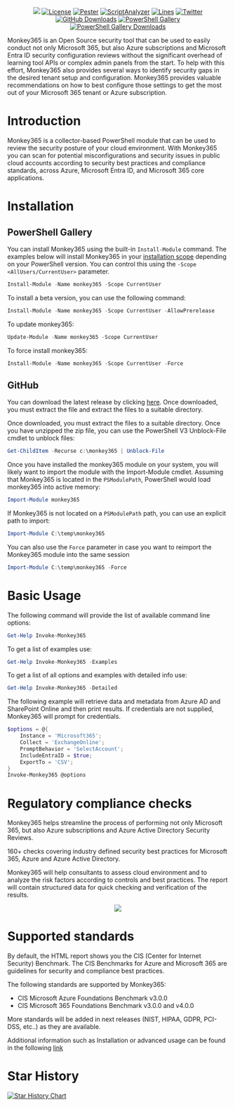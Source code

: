 <p align="center">
  <img src="https://user-images.githubusercontent.com/5271640/181045413-1d17333c-0533-404a-91be-2070ccc6ee29.png" style="max-width: 100%; height: auto; max-height: 350px;/>
</p>
<p align="center">
  <a href="https://github.com/silverhack/monkey365"><img alt="License" src="https://img.shields.io/github/license/silverhack/monkey365"></a>
  <a href="https://github.com/silverhack/monkey365"><img alt="Pester" src="https://github.com/silverhack/monkey365/actions/workflows/pester.yml/badge.svg"></a>
  <a href="https://github.com/silverhack/monkey365"><img alt="ScriptAnalyzer" src="https://github.com/silverhack/monkey365/actions/workflows/scriptanalyzer.yml/badge.svg"></a>
  <a href="https://github.com/silverhack/monkey365"><img alt="Lines" src="https://img.shields.io/endpoint?url=https://ghloc.vercel.app/api/silverhack/monkey365/badge?filter=.ps1$,.psm1$&style=flat&logoColor=white&label=Lines%20of%20Code"></a>
  <a href="https://twitter.com/tr1ana"><img alt="Twitter" src="https://img.shields.io/twitter/follow/tr1ana?style=social"></a>
  <a href="https://github.com/silverhack/monkey365/releases"><img alt="GitHub Downloads" src="https://img.shields.io/github/downloads/silverhack/monkey365/total"></a>
  <a href="https://www.powershellgallery.com/packages/monkey365"><img alt="PowerShell Gallery" src="https://img.shields.io/powershellgallery/v/monkey365.svg?label=latest+version"></a>
  <a href="https://www.powershellgallery.com/packages/monkey365"><img alt="PowerShell Gallery Downloads" src="https://img.shields.io/powershellgallery/dt/monkey365.svg?label=downloads"></a>
</p>

<p
  <i>Monkey365</i> is an Open Source security tool that can be used to easily conduct not only Microsoft 365, but also Azure subscriptions and Microsoft Entra ID security configuration reviews without the significant overhead of learning tool APIs or complex admin panels from the start. To help with this effort, Monkey365 also provides several ways to identify security gaps in the desired tenant setup and configuration. Monkey365 provides valuable recommendations on how to best configure those settings to get the most out of your Microsoft 365 tenant or Azure subscription.
</p>

# Introduction

Monkey365 is a collector-based PowerShell module that can be used to review the security posture of your cloud environment. With Monkey365 you can scan for potential misconfigurations and security issues in public cloud accounts according to security best practices and compliance standards, across Azure, Microsoft Entra ID, and Microsoft 365 core applications.

# Installation

## PowerShell Gallery

You can install Monkey365 using the built-in `Install-Module` command. The examples below will install Monkey365 in your  <a href="https://learn.microsoft.com/en-us/powershell/module/powershellget/install-module?view=powershellget-3.x#-scope" target="_blank">installation scope</a> depending on your PowerShell version. You can control this using the `-Scope <AllUsers/CurrentUser>` parameter.

``` powershell
Install-Module -Name monkey365 -Scope CurrentUser
```

To install a beta version, you can use the following command:

``` powershell
Install-Module -Name monkey365 -Scope CurrentUser -AllowPrerelease
```

To update monkey365:

``` powershell
Update-Module -Name monkey365 -Scope CurrentUser
```

To force install monkey365:

``` powershell
Install-Module -Name monkey365 -Scope CurrentUser -Force
```

## GitHub

You can download the latest release by clicking [here](https://github.com/silverhack/monkey365/releases). Once downloaded, you must extract the file and extract the files to a suitable directory.

Once downloaded, you must extract the files to a suitable directory. Once you have unzipped the zip file, you can use the PowerShell V3 Unblock-File cmdlet to unblock files:

``` powershell
Get-ChildItem -Recurse c:\monkey365 | Unblock-File
```

Once you have installed the monkey365 module on your system, you will likely want to import the module with the Import-Module cmdlet. Assuming that Monkey365 is located in the ```PSModulePath```, PowerShell would load monkey365 into active memory:
``` powershell
Import-Module monkey365
```
If Monkey365 is not located on a ```PSModulePath``` path, you can use an explicit path to import:
``` powershell
Import-Module C:\temp\monkey365
```
You can also use the ```Force``` parameter in case you want to reimport the Monkey365 module into the same session
``` powershell
Import-Module C:\temp\monkey365 -Force
```

# Basic Usage

The following command will provide the list of available command line options:

``` powershell
Get-Help Invoke-Monkey365
```

To get a list of examples use:

``` powershell
Get-Help Invoke-Monkey365 -Examples
```

To get a list of all options and examples with detailed info use:


``` powershell
Get-Help Invoke-Monkey365 -Detailed
```

The following example will retrieve data and metadata from Azure AD and SharePoint Online and then print results. If credentials are not supplied, Monkey365 will prompt for credentials.


``` powershell
$options = @{
    Instance = 'Microsoft365';
    Collect = 'ExchangeOnline';
    PromptBehavior = 'SelectAccount';
    IncludeEntraID = $true;
    ExportTo = 'CSV';
}
Invoke-Monkey365 @options
```

# Regulatory compliance checks

Monkey365 helps streamline the process of performing not only Microsoft 365, but also Azure subscriptions and Azure Active Directory Security Reviews.

160+ checks covering industry defined security best practices for Microsoft 365, Azure and Azure Active Directory. 

Monkey365 will help consultants to assess cloud environment and to analyze the risk factors according to controls and best practices. The report will contain structured data for quick checking and verification of the results.

<p align="center">
  <img src="https://silverhack.github.io/monkey365/assets/images/htmlreport.png" />
</p>

# Supported standards

By default, the HTML report shows you the CIS (Center for Internet Security) Benchmark. The CIS Benchmarks for Azure and Microsoft 365 are guidelines for security and compliance best practices.

The following standards are supported by Monkey365:

* CIS Microsoft Azure Foundations Benchmark v3.0.0
* CIS Microsoft 365 Foundations Benchmark v3.0.0 and v4.0.0

More standards will be added in next releases (NIST, HIPAA, GDPR, PCI-DSS, etc..) as they are available.

Additional information such as Installation or advanced usage can be found in the following [link](https://silverhack.github.io/monkey365/)

# Star History

[![Star History Chart](https://api.star-history.com/svg?repos=silverhack/monkey365&type=Date)](https://www.star-history.com/#silverhack/monkey365&Date)

